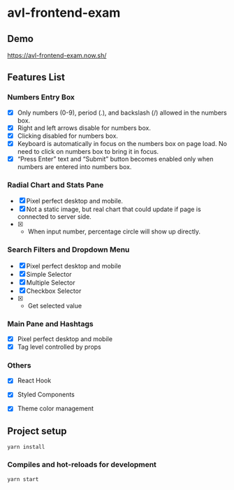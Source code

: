 # avl-frontend-exam

## Demo
https://avl-frontend-exam.now.sh/


## Features List
### Numbers Entry Box
- [x] Only numbers (0-9), period (.), and backslash (/) allowed in the numbers box.
- [x] Right and left arrows disable for numbers box.
- [x] Clicking disabled for numbers box.
- [x] Keyboard is automatically in focus on the numbers box on page load. No need to click on numbers box to bring it in focus.
- [x] “Press Enter” text and “Submit” button becomes enabled only when numbers are entered into numbers box.

### Radial Chart and Stats Pane
- [x] Pixel perfect desktop and mobile.
- [x] Not a static image, but real chart that could update if page is connected to server side.
- [x] * When input number, percentage circle will show up  directly.

### Search Filters and Dropdown Menu
- [x] Pixel perfect desktop and mobile
- [x] Simple Selector
- [x] Multiple Selector
- [x] Checkbox Selector
- [x] * Get selected value

###  Main Pane and Hashtags
- [x] Pixel perfect desktop and mobile
- [x] Tag level controlled by props

###  Others
- [x] React Hook
- [x] Styled Components
- [x] Theme color management


## Project setup
```
yarn install
```

### Compiles and hot-reloads for development
```
yarn start
```
